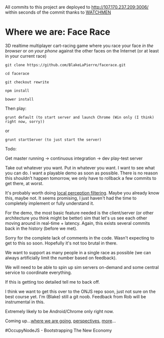 All commits to this project are deployed to http://107.170.237.209:3006/ within seconds of the commit thanks to [WATCHMEN](https://github.com/blakelapierre/watchmen)


Where we are: Face Race
=======================


3D realtime multiplayer cart-racing game where you race your face *in the browser* or *on your phone* against the other faces on the Internet (or at least in your current race)


    git clone https://github.com/BlakeLaPierre/facerace.git

    cd facerace
    
    git checkout rewrite

    npm install

    bower install


Then play:

    grunt default (to start server and launch Chrome (Win only (I think) right now, sorry))

or

    grunt startServer (to just start the server)


Todo: 


Get master running -> continuous integration -> dev play-test server


Take out whatever you want. Put in whatever you want. I want to see what you can do. I want a playable demo as soon as possible. There is no reason this shouldn't happen tomorrow, we only have to rollback a few commits to get there, at worst.

It's probably worth doing [local perception filtering](http://0fps.net/2014/02/26/replication-in-networked-games-spacetime-consistency-part-3/). Maybe you already know this, maybe not. It seems promising, I just haven't had the time to completely implement or fully understand it.

For the demo, the most basic feature needed is the client/server (or other architecture you think might be better) sim that let's us see each other moving around in real-time + latency. Again, this exists several commits back in the history (before we  met).

Sorry for the complete lack of comments in the code. Wasn't expecting to get to this so soon. Hopefully it's not too brutal in there.

We want to support as many people in a single race as possible (we can always artificially limit the number based on feedback).

We will need to be able to spin up sim servers on-demand and some central service to coordinate everything.

If this is getting too detailed tell me to back off.

I think we want to get this over to the ONJS repo soon, just not sure on the best course yet. I'm (Blake) still a git noob. Feedback from Rob will be instrumental in this.


Extremely likely to be Android/Chrome only right now.


Coming up...[where we are going](https://github.com/blakelapierre/research), [perspectives](https://github.com/blakelapierre/perspectives), [more](https://github.com/blakelapierre)...


&#35;OccupyNodeJS - Bootstrapping The New Economy
